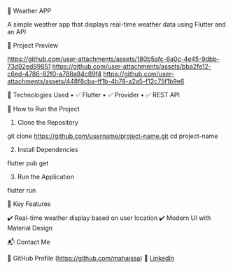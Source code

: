 📌 Weather APP

 A simple weather app that displays real-time weather data using Flutter and an API

📸 Project Preview

https://github.com/user-attachments/assets/180b5afc-6a0c-4e45-9dbb-73d92ed99851
https://github.com/user-attachments/assets/bba2fe12-c6ed-4786-82f0-a788a84c89f4
https://github.com/user-attachments/assets/448f8cba-ff1b-4b78-a2a5-f12c75f1b9e6

🚀 Technologies Used
 • ✅ Flutter
 • ✅ Provider
 • ✅ REST API

🔧 How to Run the Project
 1. Clone the Repository

git clone https://github.com/username/project-name.git
cd project-name


 2. Install Dependencies

flutter pub get


 3. Run the Application

flutter run

🎯 Key Features

✔️ Real-time weather display based on user location
✔️ Modern UI with Material Design

📬 Contact Me

🔗 GitHub Profile (https://github.com/mahaissa)
🔗 [LinkedIn](www.linkedin.com/in/maha-alissa-a06182204)












